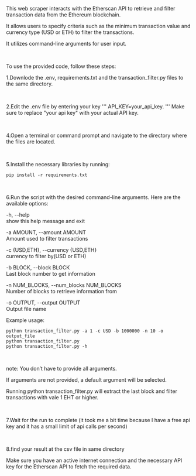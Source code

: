 This web scraper interacts with the Etherscan API to retrieve and filter transaction data from the Ethereum blockchain.

It allows users to specify criteria such as the minimum transaction value and currency type (USD or ETH) to filter the transactions.

It utilizes command-line arguments for user input.

$~$
$~$

To use the provided code, follow these steps:

1.Downlode the .env, requirements.txt and the transaction_filter.py files to the same directory.
 
$~$
$~$

2.Edit the .env file by entering your key
'''
API_KEY=your_api_key. 
'''
Make sure to replace "your api key" with your actual API key.

$~$
$~$

4.Open a terminal or command prompt and navigate to the directory where the files are located.

$~$
$~$

5.Install the necessary libraries by running:
```
pip install -r requirements.txt
```
$~$
$~$

6.Run the script with the desired command-line arguments. Here are the available options:

  -h, --help  
  show this help message and exit
  
  -a AMOUNT, --amount AMOUNT   
                        Amount used to filter transactions
                        
  -c {USD,ETH}, --currency {USD,ETH}   
                        currency to filter by(USD or ETH)
                        
  -b BLOCK, --block BLOCK   
                        Last block number to get information
                        
  -n NUM_BLOCKS, --num_blocks NUM_BLOCKS  
                        Number of blocks to retrieve information from
                        
  -o OUTPUT, --output OUTPUT  
                        Output file name

Example usage:
```
python transaction_filter.py -a 1 -c USD -b 1000000 -n 10 -o output_file
python transaction_filter.py
python transaction_filter.py -h
```
$~$
$~$

note:
You don’t have to provide all arguments.

If arguments are not provided, a default argument will be selected.

Running python transaction_filter.py will extract the last block and filter transactions with vale 1 EHT or higher.

$~$
$~$

7.Wait for the run to complete (it took me a bit time because I have a free api key and it has a small limit of api calls per second)

$~$
$~$

8.find your result at the csv file in same directory 

Make sure you have an active internet connection and the necessary API key for the Etherscan API to fetch the required data.
